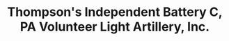 ---
layout: repo
title: "Thompson's Independent Battery C, PA Volunteer Light Artillery, Inc."
id: 14677
permalink: repos/14677/
---